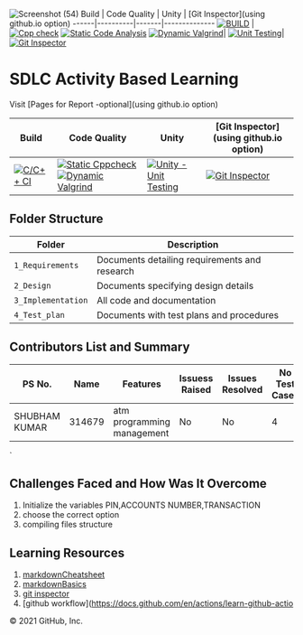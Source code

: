![Screenshot (54)](https://user-images.githubusercontent.com/65505299/125539028-9870aa38-5f3f-4add-9a51-1fc6f3c76a8b.png)
Build | Code Quality | Unity | [Git Inspector](using github.io option)
------|----------|-------|--------------
[![BUILD](https://github.com/indrakumar1999/MiniProject-311053/actions/workflows/Build.yml/badge.svg)](https://github.com/indrakumar1999/MiniProject-311053/actions/workflows/Build.yml) | [![Cpp check](https://github.com/indrakumar1999/MiniProject-311053/actions/workflows/cppcheck.yml/badge.svg)](https://github.com/indrakumar1999/MiniProject-311053/actions/workflows/cppcheck.yml) [![Static Code Analysis](https://github.com/indrakumar1999/MiniProject-311053/actions/workflows/static.yml/badge.svg)](https://github.com/indrakumar1999/MiniProject-311053/actions/workflows/static.yml) [![Dynamic Valgrind](https://github.com/prithvisekhar/AppliedSDLC_Template/actions/workflows/CodeQuality_Dynamic.yml/badge.svg)](https://github.com/prithvisekhar/AppliedSDLC_Template/actions/workflows/CodeQuality_Dynamic.yml)| [![Unit Testing](https://github.com/indrakumar1999/MiniProject-311053/actions/workflows/unit_test.yml/badge.svg)](https://github.com/indrakumar1999/MiniProject-311053/actions/workflows/unit_test.yml)| [![Git Inspector](https://github.com/indrakumar1999/MiniProject-311053/actions/workflows/Git_Inspector.yml/badge.svg)](https://github.com/indrakumar1999/MiniProject-311053/actions/workflows/Git_Inspector.yml)


# SDLC Activity Based Learning

Visit [Pages for Report -optional](using github.io option)

Build | Code Quality | Unity | [Git Inspector](using github.io option)
------|----------|-------|--------------
[![C/C++ CI](https://github.com/prithvisekhar/AppliedSDLC_Template/actions/workflows/c-cpp.yml/badge.svg)](https://github.com/prithvisekhar/AppliedSDLC_Template/actions/workflows/c-cpp.yml) | [![Static Cppcheck](https://github.com/prithvisekhar/AppliedSDLC_Template/actions/workflows/cppcheck.yml/badge.svg)](https://github.com/prithvisekhar/AppliedSDLC_Template/actions/workflows/cppcheck.yml) [![Dynamic Valgrind](https://github.com/prithvisekhar/AppliedSDLC_Template/actions/workflows/CodeQuality_Dynamic.yml/badge.svg)](https://github.com/prithvisekhar/AppliedSDLC_Template/actions/workflows/CodeQuality_Dynamic.yml)| [![Unity - Unit Testing](https://github.com/prithvisekhar/AppliedSDLC_Template/actions/workflows/unity.yml/badge.svg)](https://github.com/prithvisekhar/AppliedSDLC_Template/actions/workflows/unity.yml)| [![Git Inspector](https://github.com/prithvisekhar/AppliedSDLC_Template/actions/workflows/gitinspector.yml/badge.svg)](https://github.com/prithvisekhar/AppliedSDLC_Template/actions/workflows/gitinspector.yml)


## Folder Structure
Folder             | Description
-------------------| -----------------------------------------
`1_Requirements`   | Documents detailing requirements and research
`2_Design`         | Documents specifying design details
`3_Implementation` | All code and documentation
`4_Test_plan`      | Documents with test plans and procedures

## Contributors List and Summary

PS No. |  Name   |    Features    | Issuess Raised |Issues Resolved|No Test Cases|Test Case Pass
-------|---------|----------------|----------------|---------------|-------------|--------------
SHUBHAM KUMAR | 314679  | atm programming  management   |  No     |  No  |4   |4    
` 


## Challenges Faced and How Was It Overcome

1. Initialize the variables PIN,ACCOUNTS NUMBER,TRANSACTION 
2. choose the correct option 
3. compiling files structure 


## Learning Resources
1. [markdownCheatsheet](https://github.com/adam-p/markdown-here/wiki/Markdown-Cheatsheet)
2. [markdownBasics](https://guides.github.com/features/mastering-markdown/)
3. [git inspector](https://github.com/ejwa/gitinspector.git)
4. [github workflow](https://docs.github.com/en/actions/learn-github-actio

  </body>
</html>
© 2021 GitHub, Inc.
